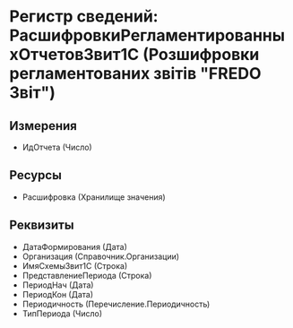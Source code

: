 ﻿# Регистр сведений: РасшифровкиРегламентированныхОтчетовЗвит1С (Розшифровки регламентованих звітів "FREDO Звіт")

## Измерения

- ИдОтчета (Число)

## Ресурсы

- Расшифровка (Хранилище значения)

## Реквизиты

- ДатаФормирования (Дата)
- Организация (Справочник.Организации)
- ИмяСхемыЗвит1С (Строка)
- ПредставлениеПериода (Строка)
- ПериодНач (Дата)
- ПериодКон (Дата)
- Периодичность (Перечисление.Периодичность)
- ТипПериода (Число)

